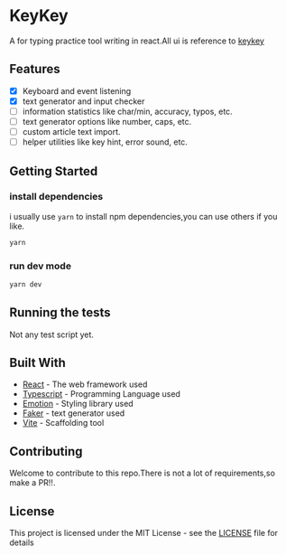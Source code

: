 # KeyKey
A for typing practice tool writing in react.All ui is reference to [keykey](https://apps.apple.com/us/app/keykey-typing-practice/id1035137927?mt=12)


## Features
- [x] Keyboard and event listening
- [x] text generator and input checker
- [ ] information statistics like char/min, accuracy, typos, etc.
- [ ] text generator options like number, caps, etc.
- [ ] custom article text import.
- [ ] helper utilities like key hint, error sound, etc.

## Getting Started

### install dependencies

i usually use `yarn` to install npm dependencies,you can use others if you like.

```bash
yarn
```

### run dev mode

```bash
yarn dev
```
## Running the tests

Not any test script yet.

## Built With

* [React](https://reactjs.org/) - The web framework used
* [Typescript](https://www.typescriptlang.org/) - Programming Language used
* [Emotion](https://emotion.sh/docs/introduction) - Styling library used
* [Faker](https://fakerjs.dev/) - text generator used
* [Vite](https://vitejs.dev/) - Scaffolding tool

## Contributing

Welcome to contribute to this repo.There is not a lot of requirements,so make a PR!!.

## License

This project is licensed under the MIT License - see the [LICENSE](LICENSE) file for details

